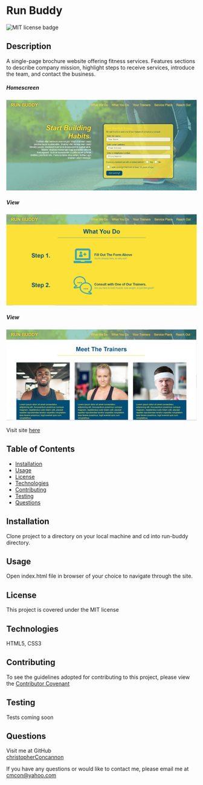 # Run Buddy

![MIT license badge](https://img.shields.io/badge/license-MIT-green)

## Description
A single-page brochure website offering fitness services.  Features sections to describe company mission, highlight steps to receive services, introduce the team, and contact the business.

##### Homescreen
![Homescreen Screenshot](./assets/images/screenshot.png)
##### View
![View Screenshot](./assets/images/screenshot2.png)
##### View
![View Screenshot](./assets/images/screenshot3.png)

Visit site [here](https://christopherconcannon.github.io/run-buddy/)

## Table of Contents
  * [Installation](#installation)
  * [Usage](#usage)
  * [License](#license)
  * [Technologies](#technologies)
  * [Contributing](#contributing)
  * [Testing](#testing)
  * [Questions](#questions)
  
## Installation
Clone project to a directory on your local machine and cd into run-buddy directory. 

## Usage
Open index.html file in browser of your choice to navigate through the site.

## License 
This project is covered under the MIT license 

## Technologies 
HTML5, CSS3

## Contributing
To see the guidelines adopted for contributing to this project, please view the [Contributor Covenant](https://www.contributor-covenant.org/version/2/0/code_of_conduct/code_of_conduct.txt)

## Testing
Tests coming soon

## Questions
Visit me at GitHub  
[christopherConcannon](https://github.com/christopherConcannon)
  
If you have any questions or would like to contact me, please email me at  
[cmcon@yahoo.com](mailto:cmcon@yahoo.com)

